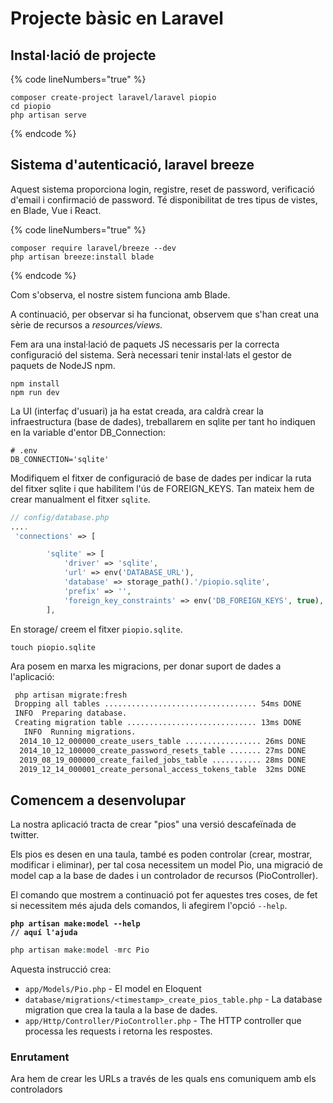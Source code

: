 # Projecte bàsic en Laravel

## Instal·lació de projecte

{% code lineNumbers="true" %}
```shell
composer create-project laravel/laravel piopio
cd piopio
php artisan serve
```
{% endcode %}

## Sistema d'autenticació, laravel breeze

Aquest sistema proporciona login, registre, reset de password, verificació d'email i confirmació de password. Té disponibilitat de tres tipus de vistes, en Blade, Vue i React.

{% code lineNumbers="true" %}
```shell
composer require laravel/breeze --dev
php artisan breeze:install blade
```
{% endcode %}

Com s'observa, el nostre sistem funciona amb Blade.

A continuació, per observar si ha funcionat, observem que s'han creat una sèrie de recursos a _resources/views._

Fem ara una instal·lació de paquets JS necessaris per la correcta configuració del sistema. Serà necessari tenir instal·lats el gestor de paquets de NodeJS npm.

```shell-session
npm install
npm run dev
```

La UI (interfaç d'usuari) ja ha estat creada, ara caldrà crear la infraestructura (base de dades), treballarem en sqlite per tant ho indiquen en la variable d'entor DB\_Connection:

```
# .env
DB_CONNECTION='sqlite'
```

Modifiquem el fitxer de configuració de base de dades per indicar la ruta del fitxer sqlite i que habilitem l'ús de FOREIGN\_KEYS. Tan mateix hem de crear manualment el fitxer `sqlite`.

```php
// config/database.php
....
 'connections' => [

        'sqlite' => [
            'driver' => 'sqlite',
            'url' => env('DATABASE_URL'),
            'database' => storage_path().'/piopio.sqlite',
            'prefix' => '',
            'foreign_key_constraints' => env('DB_FOREIGN_KEYS', true),
        ],
```

En storage/ creem el fitxer `piopio.sqlite`.

```shell
touch piopio.sqlite
```

Ara posem en marxa les migracions, per donar suport de dades a l'aplicació:

```bash
 php artisan migrate:fresh
 Dropping all tables .................................. 54ms DONE
 INFO  Preparing database.  
 Creating migration table ............................. 13ms DONE
   INFO  Running migrations.  
  2014_10_12_000000_create_users_table ................. 26ms DONE
  2014_10_12_100000_create_password_resets_table ....... 27ms DONE
  2019_08_19_000000_create_failed_jobs_table ........... 28ms DONE
  2019_12_14_000001_create_personal_access_tokens_table  32ms DONE
```

## Comencem a desenvolupar

La nostra aplicació tracta de crear "pios" una versió descafeïnada de twitter.

Els pios es desen en una taula, també es poden controlar (crear, mostrar, modificar i eliminar), per tal cosa necessitem un model Pio, una migració de model cap a la base de dades i un controlador de recursos (PioController).

El comando que mostrem a continuació pot fer aquestes tres coses, de fet si necessitem més ajuda dels comandos, li afegirem l'opció `--help`.

<pre class="language-php"><code class="lang-php"><strong>php artisan make:model --help
</strong><strong>// aquí l'ajuda
</strong></code></pre>

```php
php artisan make:model -mrc Pio
```

Aquesta instrucció crea:

* `app/Models/Pio.php` - El model en Eloquent
* `database/migrations/<timestamp>_create_pios_table.php` - La database migration que crea la taula a la base de dades.
* `app/Http/Controller/PioController.php` - The HTTP controller que processa les requests i retorna les respostes.

### Enrutament

Ara hem de crear les URLs a través de les quals ens comuniquem amb els controladors
